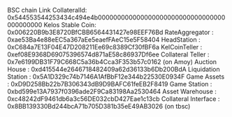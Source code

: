 BSC chain Link CollateralId: 0x544553544253434c494e4b000000000000000000000000000000000000000000
Kelos Stable Coin: 0x006220B9b3E8720BfCBB6564431427e98EEF76Bd
RateAggregator : 0xae53Ba4e88eEC5a367aEe5eaefFAeC15e5F58404
HeadStation : 0xC684a7E13F04E47D208211Ee69c8389Cf30fBF6a
KelCoinTeller : 0xef08E9368D69075396574d871aE58c86937Df6ee
Collateral Teller : 0x7e6199DB31F79C668C5a36b4Cca3F353b57c0162 (on Amoy)
Auction House : 0xd415544e2646718482409a62d36133b6Db200BdA
Liquidation Station : 0x5A1D329c74b7146A1AfBbF12e344b22530E0934F
Game Assets : 0xD9D258Bb22b7B306343dB9D9BAFC61feEB2F8419
Game Station : 0xbd599e13A7937f0396ade2F9Ca83198Aa2530464
Asset Warehouse : 0xc48242dF9461db6a3c56DE032cbD427Eae1c13cb
Collateral Interface : 0x8BB139330Bd244bcA71b705D381b35eE49AB3026 (on tbsc)
